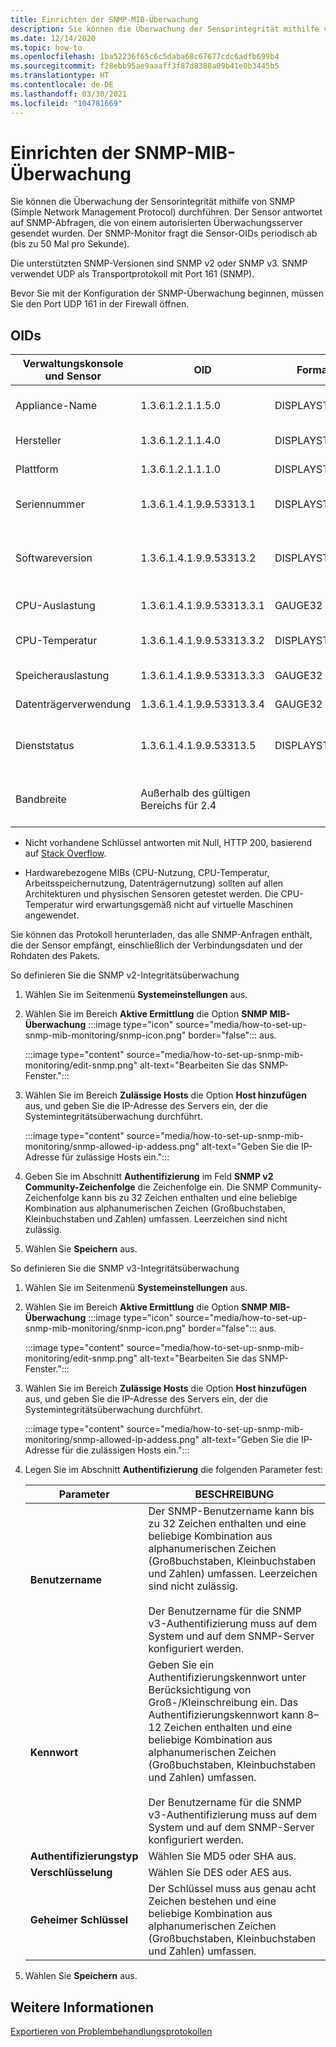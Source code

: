 ```yaml
---
title: Einrichten der SNMP-MIB-Überwachung
description: Sie können die Überwachung der Sensorintegrität mithilfe von SNMP durchführen. Der Sensor antwortet auf SNMP-Abfragen, die von einem autorisierten Überwachungsserver gesendet wurden.
ms.date: 12/14/2020
ms.topic: how-to
ms.openlocfilehash: 1ba52236f65c6c5daba68c67677cdc6adfb699b4
ms.sourcegitcommit: f28ebb95ae9aaaff3f87d8388a09b41e0b3445b5
ms.translationtype: HT
ms.contentlocale: de-DE
ms.lasthandoff: 03/30/2021
ms.locfileid: "104781669"
---
```

# <a name="set-up-snmp-mib-monitoring"></a>Einrichten der SNMP-MIB-Überwachung

Sie können die Überwachung der Sensorintegrität mithilfe von SNMP (Simple Network Management Protocol) durchführen. Der Sensor antwortet auf SNMP-Abfragen, die von einem autorisierten Überwachungsserver gesendet wurden. Der SNMP-Monitor fragt die Sensor-OIDs periodisch ab (bis zu 50 Mal pro Sekunde).

Die unterstützten SNMP-Versionen sind SNMP v2 oder SNMP v3. SNMP verwendet UDP als Transportprotokoll mit Port 161 (SNMP).

Bevor Sie mit der Konfiguration der SNMP-Überwachung beginnen, müssen Sie den Port UDP 161 in der Firewall öffnen.

## <a name="oids"></a>OIDs

| Verwaltungskonsole und Sensor | OID | Format | BESCHREIBUNG |
|--|--|--|--|
| Appliance-Name | 1.3.6.1.2.1.1.5.0 | DISPLAYSTRING | Name der Appliance für die lokale Verwaltungskonsole |
| Hersteller | 1.3.6.1.2.1.1.4.0 | DISPLAYSTRING | Microsoft-Support (support.microsoft.com) |
| Plattform | 1.3.6.1.2.1.1.1.0 | DISPLAYSTRING | Sensor oder lokale Verwaltungskonsole |
| Seriennummer | 1.3.6.1.4.1.9.9.53313.1 | DISPLAYSTRING | Von der Lizenz verwendete Zeichenfolge |
| Softwareversion | 1.3.6.1.4.1.9.9.53313.2 | DISPLAYSTRING | Zeichenfolge der Xsense-Vollversion und Zeichenfolge der Vollversion der Verwaltung |
| CPU-Auslastung | 1.3.6.1.4.1.9.9.53313.3.1 | GAUGE32 | Angabe für 0 (null) bis 100 |
| CPU-Temperatur | 1.3.6.1.4.1.9.9.53313.3.2 | DISPLAYSTRING | Celsius-Angabe für 0 (null) bis 100 basierend auf der Linux-Eingabe |
| Speicherauslastung | 1.3.6.1.4.1.9.9.53313.3.3 | GAUGE32 | Angabe für 0 (null) bis 100 |
| Datenträgerverwendung | 1.3.6.1.4.1.9.9.53313.3.4 | GAUGE32 | Angabe für 0 (null) bis 100 |
| Dienststatus | 1.3.6.1.4.1.9.9.53313.5 | DISPLAYSTRING | Online oder offline, wenn eine der vier entscheidenden Komponenten ausfällt |
| Bandbreite | Außerhalb des gültigen Bereichs für 2.4 |  | Die an jeder Monitorschnittstelle in Xsense empfangene Bandbreite |

   - Nicht vorhandene Schlüssel antworten mit Null, HTTP 200, basierend auf [Stack Overflow](https://stackoverflow.com/questions/51419026/querying-for-non-existing-record-returns-null-with-http-200).
    
   - Hardwarebezogene MIBs (CPU-Nutzung, CPU-Temperatur, Arbeitsspeichernutzung, Datenträgernutzung) sollten auf allen Architekturen und physischen Sensoren getestet werden. Die CPU-Temperatur wird erwartungsgemäß nicht auf virtuelle Maschinen angewendet.

Sie können das Protokoll herunterladen, das alle SNMP-Anfragen enthält, die der Sensor empfängt, einschließlich der Verbindungsdaten und der Rohdaten des Pakets.

So definieren Sie die SNMP v2-Integritätsüberwachung

1. Wählen Sie im Seitenmenü **Systemeinstellungen** aus.

2. Wählen Sie im Bereich **Aktive Ermittlung** die Option **SNMP MIB-Überwachung** :::image type="icon" source="media/how-to-set-up-snmp-mib-monitoring/snmp-icon.png" border="false"::: aus.

    :::image type="content" source="media/how-to-set-up-snmp-mib-monitoring/edit-snmp.png" alt-text="Bearbeiten Sie das SNMP-Fenster.":::

3. Wählen Sie im Bereich **Zulässige Hosts** die Option **Host hinzufügen** aus, und geben Sie die IP-Adresse des Servers ein, der die Systemintegritätsüberwachung durchführt.

    :::image type="content" source="media/how-to-set-up-snmp-mib-monitoring/snmp-allowed-ip-addess.png" alt-text="Geben Sie die IP-Adresse für zulässige Hosts ein.":::

4. Geben Sie im Abschnitt **Authentifizierung** im Feld **SNMP v2 Community-Zeichenfolge** die Zeichenfolge ein. Die SNMP Community-Zeichenfolge kann bis zu 32 Zeichen enthalten und eine beliebige Kombination aus alphanumerischen Zeichen (Großbuchstaben, Kleinbuchstaben und Zahlen) umfassen. Leerzeichen sind nicht zulässig.

5. Wählen Sie **Speichern** aus.

So definieren Sie die SNMP v3-Integritätsüberwachung

1. Wählen Sie im Seitenmenü **Systemeinstellungen** aus.

2. Wählen Sie im Bereich **Aktive Ermittlung** die Option **SNMP MIB-Überwachung** :::image type="icon" source="media/how-to-set-up-snmp-mib-monitoring/snmp-icon.png" border="false"::: aus.

    :::image type="content" source="media/how-to-set-up-snmp-mib-monitoring/edit-snmp.png" alt-text="Bearbeiten Sie das SNMP-Fenster.":::

3. Wählen Sie im Bereich **Zulässige Hosts** die Option **Host hinzufügen** aus, und geben Sie die IP-Adresse des Servers ein, der die Systemintegritätsüberwachung durchführt.

    :::image type="content" source="media/how-to-set-up-snmp-mib-monitoring/snmp-allowed-ip-addess.png" alt-text="Geben Sie die IP-Adresse für die zulässigen Hosts ein.":::

4. Legen Sie im Abschnitt **Authentifizierung** die folgenden Parameter fest:

    | Parameter | BESCHREIBUNG |
    |--|--|
    | **Benutzername** | Der SNMP-Benutzername kann bis zu 32 Zeichen enthalten und eine beliebige Kombination aus alphanumerischen Zeichen (Großbuchstaben, Kleinbuchstaben und Zahlen) umfassen. Leerzeichen sind nicht zulässig. <br /> <br />Der Benutzername für die SNMP v3-Authentifizierung muss auf dem System und auf dem SNMP-Server konfiguriert werden. |
    | **Kennwort** | Geben Sie ein Authentifizierungskennwort unter Berücksichtigung von Groß-/Kleinschreibung ein. Das Authentifizierungskennwort kann 8–12 Zeichen enthalten und eine beliebige Kombination aus alphanumerischen Zeichen (Großbuchstaben, Kleinbuchstaben und Zahlen) umfassen. <br /> <br/>Der Benutzername für die SNMP v3-Authentifizierung muss auf dem System und auf dem SNMP-Server konfiguriert werden. |
    | **Authentifizierungstyp** | Wählen Sie MD5 oder SHA aus. |
    | **Verschlüsselung** | Wählen Sie DES oder AES aus. |
    | **Geheimer Schlüssel** | Der Schlüssel muss aus genau acht Zeichen bestehen und eine beliebige Kombination aus alphanumerischen Zeichen (Großbuchstaben, Kleinbuchstaben und Zahlen) umfassen. |

5. Wählen Sie **Speichern** aus.

## <a name="see-also"></a>Weitere Informationen

[Exportieren von Problembehandlungsprotokollen](how-to-troubleshoot-the-sensor-and-on-premises-management-console.md)
